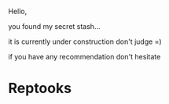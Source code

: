 Hello, 

you found my secret stash...

it is currently under construction don't judge =)

if you have any recommendation don't hesitate 

# Reptooks
